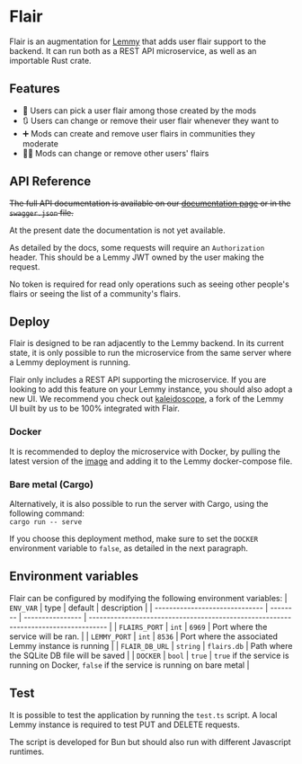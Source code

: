# Flair

Flair is an augmentation for [Lemmy](https://join-lemmy.org) that adds user flair support to the backend. It can run both as a REST API microservice, as well as an importable Rust crate. 

## Features
- 🚩 Users can pick a user flair among those created by the mods
- 🔃 Users can change or remove their user flair whenever they want to
- ➕ Mods can create and remove user flairs in communities they moderate
- 👮‍♂️ Mods can change or remove other users' flairs

## API Reference
~~The full API documentation is available on our [documentation page](https://lemmy-flair.readme.io/) or in the `swagger.json` file.~~

At the present date the documentation is not yet available.

As detailed by the docs, some requests will require an `Authorization` header. This should be a Lemmy JWT owned by the user making the request. 

No token is required for read only operations such as seeing other people's flairs or seeing the list of a community's flairs.

## Deploy
Flair is designed to be ran adjacently to the Lemmy backend. In its current state, it is only possible to run the microservice from the same server where a Lemmy deployment is running.

Flair only includes a REST API supporting the microservice. If you are looking to add this feature on your Lemmy instance, you should also adopt a new UI. We recommend you check out [kaleidoscope](https://github.com/basedcount/kaleidoscope), a fork of the Lemmy UI built by us to be 100% integrated with Flair.
### Docker
It is recommended to deploy the microservice with Docker, by pulling the latest version of the [image](https://hub.docker.com/repository/docker/ornatot/flair/general) and adding it to the Lemmy docker-compose file.
### Bare metal (Cargo)
Alternatively, it is also possible to run the server with Cargo, using the following command:  
`cargo run -- serve`

If you choose this deployment method, make sure to set the `DOCKER` environment variable to `false`, as detailed in the next paragraph.

## Environment variables
Flair can be configured by modifying the following environment variables:
| `ENV_VAR`                      | type     | default          | description                                                                         |
| ------------------------------ | -------- | ---------------- | ----------------------------------------------------------------------------------- |
| `FLAIRS_PORT`                | `int` | `6969`   | Port where the service will be ran.               |
| `LEMMY_PORT` | `int` | `8536`   | Port where the associated Lemmy instance is running |
| `FLAIR_DB_URL` | `string` | `flairs.db`   | Path where the SQLite DB file will be saved                 |
| `DOCKER` | `bool` | `true`   | `true` if the service is running on Docker, `false` if the service is running on bare metal                 |


## Test
It is possible to test the application by running the `test.ts` script. A local Lemmy instance is required to test PUT and DELETE requests.

The script is developed for Bun but should also run with different Javascript runtimes.